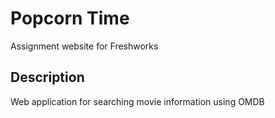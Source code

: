 # Popcorn Time
Assignment website for Freshworks

## Description

Web application for searching movie information using OMDB
